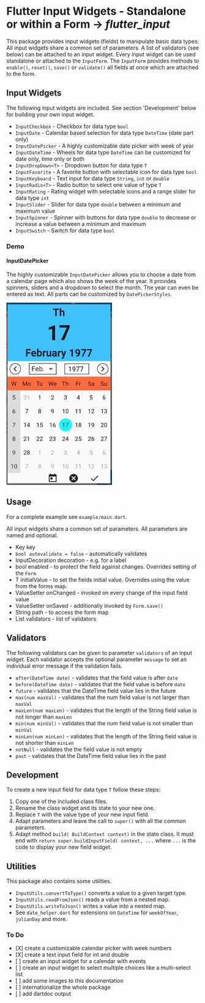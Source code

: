# Flutter Input Widgets - Standalone or within a Form &rarr; <i>flutter_input</i>
This package provides input widgets (fields) to manipulate basic data types.
All input widgets share a common set of parameters.
A list of validators (see below) can be attached to an input widget.
Every input widget can be used standalone or attached to the `InputForm`.
The `InputForm` provides methods to `enable()`, `reset()`, `save()` or `validate()`
all fields at once which are attached to the form.

## Input Widgets
The following input widgets are included.
See section 'Development' below for building your own input widget.
* `InputCheckbox` - Checkbox for data type `bool`
* `InputDate` - Calendar based selection for data type `DateTime` (date part only)
* `InputDatePicker` - A highly customizable date picker with week of year
* `InputDateTime` - Wheels for data type `DateTime` can be customized for date only, time only or both
* `InputDropDown<T>` - Dropdown button for data type `T`
* `InputFavorite` - A favorite button with selectable icon for data type `bool`
* `InputKeyboard` - Text input for data type `String`, `int` or `double`
* `InputRadio<T>` - Radio button to select one value of type `T`
* `InputRating` - Rating widget with selectable icons and a range slider for data type `int`
* `InputSlider` - Slider for data type `double` between a minimum and maximum value
* `InputSpinner` - Spinner with buttons for data type `double` to decrease or increase a value
 between a minimum and maximum
* `InputSwitch` - Switch for data type `bool`

### Demo
#### InputDatePicker
The highly customizable `InputDatePicker` allows you to choose a date
from a calendar page which also shows the week of the year.
It provides spinners, sliders and a dropdown to select the month.
The year can even be entered as text.
All parts can be customized by `DatePickerStyles`.
 
![Screenshot](doc/screenshots/date_picker.gif)

## Usage

For a complete example see `example/main.dart`.

All input widgets share a common set of parameters.
All parameters are named and optional.

* Key key
* `bool autovalidate = false` - automatically validates  
* InputDecoration decoration - e.g. for a label
* bool enabled - to protect the field against changes. Overrides
setting of the `Form`
* T initialValue - to set the fields initial value. Overrides using
the value from the forms map.
* ValueSetter<T> onChanged - invoked on every change
 of the input field value
* ValueSetter<T> onSaved - additionally invoked by `Form.save()`
* String path - to access the form map
* List<InputValidator> validators - list of validators

## Validators
The following validators can be given to parameter `validators`
of an input widget. Each validator accepts the optional parameter
`message` to set an individual error message if the validation fails.
* `after(DateTime date)` - validates that the field value
 is after `date`
* `before(DateTime date)` - validates that the field value
 is before `date`
* `future` - validates that the DateTime field value
 lies in the future
* `max(num maxVal)` - validates that the num field value
 is not larger than `maxVal` 
* `maxLen(num maxLen)` - validates that the length of the String
 field value is not longer than `maxLen` 
* `min(num minVal)` - validates that the num field value
 is not smaller than `minVal` 
* `minLen(num minLen)` - validates that the length of the String
 field value is not shorter than `minLen` 
* `notNull` - validates the the field value is not empty
* `past` - validates that the DateTime field value
 lies in the past

## Development
To create a new input field for data type `T` follow these steps:
1. Copy one of the included class files.
1. Rename the class widget and its state to your new one. 
1. Replace `T` with the value type of your new input field.
1. Adapt parameters and leave the call to `super()` with
 all the common parameters.
1. Adapt method `build( BuildContext context)` in the state class.
 It must end with `return super.buildInputField( context, ...` where
 `...` is the code to display your new field widget.

## Utilities
This package also contains some utilities.

* `InputUtils.convertToType()` converts a value to a given target type.
* `InputUtils.readFromJson()` reads a value from a nested map.
* `InputUtils.writeToJson()` writes a value into a nested map.
* See `date_helper.dart` for extensions on `DateTime`
 for `weekOfYear`, `julianDay` and more.

### To Do
* \[X\] create a customizable calendar picker with week numbers
* \[X\] create a text input field for int and double
* \[ \] create an input widget for a calendar with events
* \[ \] create an input widget to select multiple choices like a
 multi-select list
* \[ \] add some images to this documentation
* \[ \] internationalize the whole package 
* \[ \] add dartdoc output
